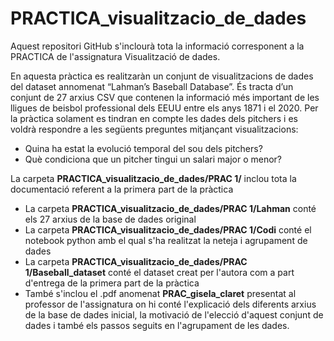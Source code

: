 # PRACTICA_visualitzacio_de_dades
Aquest repositori GitHub s'inclourà tota la informació corresponent a la PRACTICA de l'assignatura Visualització de dades.

En aquesta pràctica es realitzaràn un conjunt de visualitzacions de dades del dataset annomenat “Lahman’s Baseball Database”. És tracta d’un conjunt de 27 arxius CSV que contenen la informació més important de les lligues de beisbol professional dels EEUU entre els anys 1871 i el 2020. Per la pràctica solament es tindran en compte les dades dels pitchers i es voldrà respondre a les següents preguntes mitjançant visualitzacions: 
 * Quina ha estat la evolució temporal del sou dels pitchers?
 *	Què condiciona que un pitcher tingui un salari major o menor?



La carpeta **PRACTICA_visualitzacio_de_dades/PRAC 1/** inclou tota la documentació referent a la primera part de la pràctica
 * La carpeta **PRACTICA_visualitzacio_de_dades/PRAC 1/Lahman** conté els 27 arxius de la base de dades original
 * La carpeta **PRACTICA_visualitzacio_de_dades/PRAC 1/Codi** conté el notebook python amb el qual s'ha realitzat la neteja i agrupament de dades
 * La carpeta **PRACTICA_visualitzacio_de_dades/PRAC 1/Baseball_dataset** conté el dataset creat per l'autora com a part d'entrega de la primera part de la pràctica
 * També s'inclou el .pdf anomenat **PRAC_gisela_claret** presentat al professor de l'assignatura on hi conté l'explicació dels diferents arxius de la base de dades inicial, la motivació de l'elecció d'aquest conjunt de dades i també els passos seguits en l'agrupament de les dades. 
